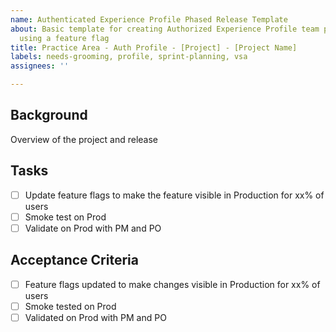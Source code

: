 ```yaml
---
name: Authenticated Experience Profile Phased Release Template
about: Basic template for creating Authorized Experience Profile team phased releases
  using a feature flag
title: Practice Area - Auth Profile - [Project] - [Project Name]
labels: needs-grooming, profile, sprint-planning, vsa
assignees: ''

---
```


## Background

Overview of the project and release

## Tasks

- [ ] Update feature flags to make the feature visible in Production for xx% of users
- [ ] Smoke test on Prod
- [ ] Validate on Prod with PM and PO

## Acceptance Criteria

- [ ] Feature flags updated to make changes visible in Production for xx% of users
- [ ] Smoke tested on Prod
- [ ] Validated on Prod with PM and PO
